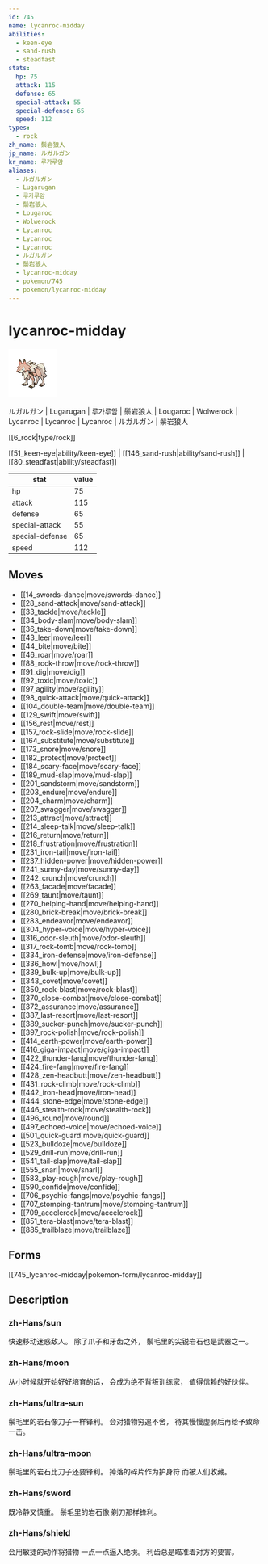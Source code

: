 ```yaml
---
id: 745
name: lycanroc-midday
abilities:
  - keen-eye
  - sand-rush
  - steadfast
stats:
  hp: 75
  attack: 115
  defense: 65
  special-attack: 55
  special-defense: 65
  speed: 112
types:
  - rock
zh_name: 鬃岩狼人
jp_name: ルガルガン
kr_name: 루가루암
aliases:
  - ルガルガン
  - Lugarugan
  - 루가루암
  - 鬃岩狼人
  - Lougaroc
  - Wolwerock
  - Lycanroc
  - Lycanroc
  - Lycanroc
  - ルガルガン
  - 鬃岩狼人
  - lycanroc-midday
  - pokemon/745
  - pokemon/lycanroc-midday
---
```

# lycanroc-midday

![](https://raw.githubusercontent.com/PokeAPI/sprites/master/sprites/pokemon/745.png)

ルガルガン | Lugarugan | 루가루암 | 鬃岩狼人 | Lougaroc | Wolwerock | Lycanroc | Lycanroc | Lycanroc | ルガルガン | 鬃岩狼人

[[6_rock|type/rock]]

[[51_keen-eye|ability/keen-eye]] | [[146_sand-rush|ability/sand-rush]] | [[80_steadfast|ability/steadfast]]

|stat|value|
|---|---|
|hp|75|
|attack|115|
|defense|65|
|special-attack|55|
|special-defense|65|
|speed|112|


## Moves

- [[14_swords-dance|move/swords-dance]]
- [[28_sand-attack|move/sand-attack]]
- [[33_tackle|move/tackle]]
- [[34_body-slam|move/body-slam]]
- [[36_take-down|move/take-down]]
- [[43_leer|move/leer]]
- [[44_bite|move/bite]]
- [[46_roar|move/roar]]
- [[88_rock-throw|move/rock-throw]]
- [[91_dig|move/dig]]
- [[92_toxic|move/toxic]]
- [[97_agility|move/agility]]
- [[98_quick-attack|move/quick-attack]]
- [[104_double-team|move/double-team]]
- [[129_swift|move/swift]]
- [[156_rest|move/rest]]
- [[157_rock-slide|move/rock-slide]]
- [[164_substitute|move/substitute]]
- [[173_snore|move/snore]]
- [[182_protect|move/protect]]
- [[184_scary-face|move/scary-face]]
- [[189_mud-slap|move/mud-slap]]
- [[201_sandstorm|move/sandstorm]]
- [[203_endure|move/endure]]
- [[204_charm|move/charm]]
- [[207_swagger|move/swagger]]
- [[213_attract|move/attract]]
- [[214_sleep-talk|move/sleep-talk]]
- [[216_return|move/return]]
- [[218_frustration|move/frustration]]
- [[231_iron-tail|move/iron-tail]]
- [[237_hidden-power|move/hidden-power]]
- [[241_sunny-day|move/sunny-day]]
- [[242_crunch|move/crunch]]
- [[263_facade|move/facade]]
- [[269_taunt|move/taunt]]
- [[270_helping-hand|move/helping-hand]]
- [[280_brick-break|move/brick-break]]
- [[283_endeavor|move/endeavor]]
- [[304_hyper-voice|move/hyper-voice]]
- [[316_odor-sleuth|move/odor-sleuth]]
- [[317_rock-tomb|move/rock-tomb]]
- [[334_iron-defense|move/iron-defense]]
- [[336_howl|move/howl]]
- [[339_bulk-up|move/bulk-up]]
- [[343_covet|move/covet]]
- [[350_rock-blast|move/rock-blast]]
- [[370_close-combat|move/close-combat]]
- [[372_assurance|move/assurance]]
- [[387_last-resort|move/last-resort]]
- [[389_sucker-punch|move/sucker-punch]]
- [[397_rock-polish|move/rock-polish]]
- [[414_earth-power|move/earth-power]]
- [[416_giga-impact|move/giga-impact]]
- [[422_thunder-fang|move/thunder-fang]]
- [[424_fire-fang|move/fire-fang]]
- [[428_zen-headbutt|move/zen-headbutt]]
- [[431_rock-climb|move/rock-climb]]
- [[442_iron-head|move/iron-head]]
- [[444_stone-edge|move/stone-edge]]
- [[446_stealth-rock|move/stealth-rock]]
- [[496_round|move/round]]
- [[497_echoed-voice|move/echoed-voice]]
- [[501_quick-guard|move/quick-guard]]
- [[523_bulldoze|move/bulldoze]]
- [[529_drill-run|move/drill-run]]
- [[541_tail-slap|move/tail-slap]]
- [[555_snarl|move/snarl]]
- [[583_play-rough|move/play-rough]]
- [[590_confide|move/confide]]
- [[706_psychic-fangs|move/psychic-fangs]]
- [[707_stomping-tantrum|move/stomping-tantrum]]
- [[709_accelerock|move/accelerock]]
- [[851_tera-blast|move/tera-blast]]
- [[885_trailblaze|move/trailblaze]]

## Forms



[[745_lycanroc-midday|pokemon-form/lycanroc-midday]]

## Description

### zh-Hans/sun

快速移动迷惑敌人。
除了爪子和牙齿之外，
鬃毛里的尖锐岩石也是武器之一。

### zh-Hans/moon

从小时候就开始好好培育的话，
会成为绝不背叛训练家，
值得信赖的好伙伴。

### zh-Hans/ultra-sun

鬃毛里的岩石像刀子一样锋利。
会对猎物穷追不舍，
待其慢慢虚弱后再给予致命一击。

### zh-Hans/ultra-moon

鬃毛里的岩石比刀子还要锋利。
掉落的碎片作为护身符
而被人们收藏。

### zh-Hans/sword

既冷静又慎重。
鬃毛里的岩石像
剃刀那样锋利。

### zh-Hans/shield

会用敏捷的动作将猎物
一点一点逼入绝境。
利齿总是瞄准着对方的要害。

